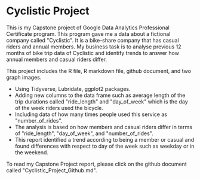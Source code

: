 # Cyclistic Project

This is my Capstone project of Google Data Analytics Professional Certificate program. 
This program gave me a data about a fictional company called "Cyclistic". 
It is a bike-share company that has casual riders and annual members.
My business task is to analyse previous 12 months of bike trip data of Cyclistic and identify trends to answer how annual members and casual riders differ.

This project includes the R file, R markdown file, github document, and two graph images.

* Using Tidyverse, Lubridate, ggplot2 packages.
* Adding new columns to the data frame such as average length of the trip durations called "ride_length" and "day_of_week" which is the day of the week riders used the bicycle.
* Including data of how many times people used this service as "number_of_rides".
* The analysis is based on how members and casual riders differ in terms of "ride_length", "day_of_week", and "number_of_rides".
* This report identified a trend according to being a member or casual and found differences with respect to day of the week such as weekday or in the weekend.

To read my Capstone Project report, please click on the github document called "Cyclistic_Project_Github.md".

